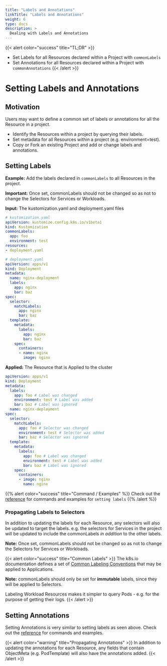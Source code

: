 ```yaml
---
title: "Labels and Annotations"
linkTitle: "Labels and Annotations"
weight: 6
type: docs
description: >
  Dealing with Labels and Annotations
---
```



{{< alert color="success" title="TL;DR" >}}
- Set Labels for all Resources declared within a Project with `commonLabels`
- Set Annotations for all Resources declared within a Project with `commonAnnotations`
{{< /alert >}}

# Setting Labels and Annotations

## Motivation

Users may want to define a common set of labels or annotations for all the Resource in a project.

- Identify the Resources within a project by querying their labels.
- Set metadata for all Resources within a project (e.g. environment=test).
- Copy or Fork an existing Project and add or change labels and annotations.


## Setting Labels

**Example:** Add the labels declared in `commonLabels` to all Resources in the project.

**Important:** Once set, commonLabels should not be changed so as not to change the Selectors for Services
or Workloads.

**Input:** The kustomization.yaml and deployment.yaml files

```yaml
# kustomization.yaml
apiVersion: kustomize.config.k8s.io/v1beta1
kind: Kustomization
commonLabels:
  app: foo
  environment: test
resources:
- deployment.yaml
```

```yaml
# deployment.yaml
apiVersion: apps/v1
kind: Deployment
metadata:
  name: nginx-deployment
  labels:
    app: nginx
    bar: baz
spec:
  selector:
    matchLabels:
      app: nginx
      bar: baz
  template:
    metadata:
      labels:
        app: nginx
        bar: baz
    spec:
      containers:
      - name: nginx
        image: nginx
```

**Applied:** The Resource that is Applied to the cluster

```yaml
apiVersion: apps/v1
kind: Deployment
metadata:
  labels:
    app: foo # Label was changed
    environment: test # Label was added
    bar: baz # Label was ignored
  name: nginx-deployment
spec:
  selector:
    matchLabels:
      app: foo # Selector was changed
      environment: test # Selector was added
      bar: baz # Selector was ignored
  template:
    metadata:
      labels:
        app: foo # Label was changed
        environment: test # Label was added
        bar: baz # Label was ignored
    spec:
      containers:
      - image: nginx
        name: nginx
```

{{% alert color="success" title="Command / Examples" %}}
Check out the [reference](/cli-experimental/references/kustomize/commonlabels/) for commands and examples for `setting labels`
{{% /alert %}}

### Propagating Labels to Selectors
In addition to updating the labels for each Resource, any selectors will also be updated to target the
labels.  e.g. the selectors for Services in the project will be updated to include the commonLabels
*in addition* to the other labels.

**Note:** Once set, commonLabels should not be changed so as not to change the Selectors for Services
or Workloads.

{{< alert color="success" title="Common Labels" >}}
The k8s.io documentation defines a set of [Common Labeling Conventions](https://kubernetes.io/docs/concepts/overview/working-with-objects/common-labels/)
that may be applied to Applications.

**Note:** commonLabels should only be set for **immutable** labels, since they will be applied to Selectors.

Labeling Workload Resources makes it simpler to query Pods - e.g. for the purpose of getting their logs.
{{< /alert >}}


## Setting Annotations 

Setting Annotations is very similar to setting labels as seen above. Check out the [reference](/cli-experimental/references/kustomize/commonannotations/) for commands and examples.

{{< alert color="warning" title="Propagating Annotations" >}}
In addition to updating the annotations for each Resource, any fields that contain ObjectMeta
(e.g. PodTemplate) will also have the annotations added.
{{< /alert >}}